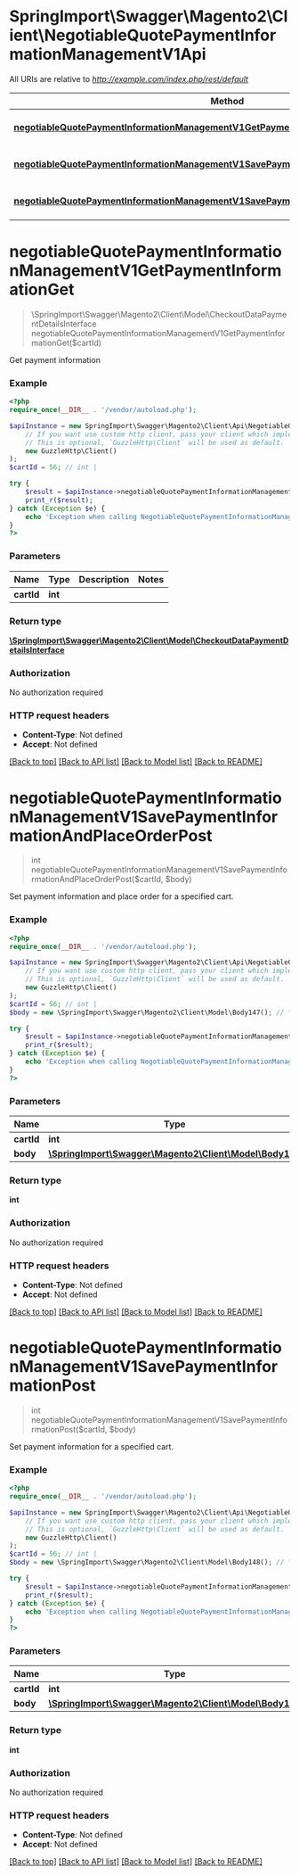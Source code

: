 # SpringImport\Swagger\Magento2\Client\NegotiableQuotePaymentInformationManagementV1Api

All URIs are relative to *http://example.com/index.php/rest/default*

Method | HTTP request | Description
------------- | ------------- | -------------
[**negotiableQuotePaymentInformationManagementV1GetPaymentInformationGet**](NegotiableQuotePaymentInformationManagementV1Api.md#negotiableQuotePaymentInformationManagementV1GetPaymentInformationGet) | **GET** /V1/negotiable-carts/{cartId}/payment-information | 
[**negotiableQuotePaymentInformationManagementV1SavePaymentInformationAndPlaceOrderPost**](NegotiableQuotePaymentInformationManagementV1Api.md#negotiableQuotePaymentInformationManagementV1SavePaymentInformationAndPlaceOrderPost) | **POST** /V1/negotiable-carts/{cartId}/payment-information | 
[**negotiableQuotePaymentInformationManagementV1SavePaymentInformationPost**](NegotiableQuotePaymentInformationManagementV1Api.md#negotiableQuotePaymentInformationManagementV1SavePaymentInformationPost) | **POST** /V1/negotiable-carts/{cartId}/set-payment-information | 


# **negotiableQuotePaymentInformationManagementV1GetPaymentInformationGet**
> \SpringImport\Swagger\Magento2\Client\Model\CheckoutDataPaymentDetailsInterface negotiableQuotePaymentInformationManagementV1GetPaymentInformationGet($cartId)



Get payment information

### Example
```php
<?php
require_once(__DIR__ . '/vendor/autoload.php');

$apiInstance = new SpringImport\Swagger\Magento2\Client\Api\NegotiableQuotePaymentInformationManagementV1Api(
    // If you want use custom http client, pass your client which implements `GuzzleHttp\ClientInterface`.
    // This is optional, `GuzzleHttp\Client` will be used as default.
    new GuzzleHttp\Client()
);
$cartId = 56; // int | 

try {
    $result = $apiInstance->negotiableQuotePaymentInformationManagementV1GetPaymentInformationGet($cartId);
    print_r($result);
} catch (Exception $e) {
    echo 'Exception when calling NegotiableQuotePaymentInformationManagementV1Api->negotiableQuotePaymentInformationManagementV1GetPaymentInformationGet: ', $e->getMessage(), PHP_EOL;
}
?>
```

### Parameters

Name | Type | Description  | Notes
------------- | ------------- | ------------- | -------------
 **cartId** | **int**|  |

### Return type

[**\SpringImport\Swagger\Magento2\Client\Model\CheckoutDataPaymentDetailsInterface**](../Model/CheckoutDataPaymentDetailsInterface.md)

### Authorization

No authorization required

### HTTP request headers

 - **Content-Type**: Not defined
 - **Accept**: Not defined

[[Back to top]](#) [[Back to API list]](../../README.md#documentation-for-api-endpoints) [[Back to Model list]](../../README.md#documentation-for-models) [[Back to README]](../../README.md)

# **negotiableQuotePaymentInformationManagementV1SavePaymentInformationAndPlaceOrderPost**
> int negotiableQuotePaymentInformationManagementV1SavePaymentInformationAndPlaceOrderPost($cartId, $body)



Set payment information and place order for a specified cart.

### Example
```php
<?php
require_once(__DIR__ . '/vendor/autoload.php');

$apiInstance = new SpringImport\Swagger\Magento2\Client\Api\NegotiableQuotePaymentInformationManagementV1Api(
    // If you want use custom http client, pass your client which implements `GuzzleHttp\ClientInterface`.
    // This is optional, `GuzzleHttp\Client` will be used as default.
    new GuzzleHttp\Client()
);
$cartId = 56; // int | 
$body = new \SpringImport\Swagger\Magento2\Client\Model\Body147(); // \SpringImport\Swagger\Magento2\Client\Model\Body147 | 

try {
    $result = $apiInstance->negotiableQuotePaymentInformationManagementV1SavePaymentInformationAndPlaceOrderPost($cartId, $body);
    print_r($result);
} catch (Exception $e) {
    echo 'Exception when calling NegotiableQuotePaymentInformationManagementV1Api->negotiableQuotePaymentInformationManagementV1SavePaymentInformationAndPlaceOrderPost: ', $e->getMessage(), PHP_EOL;
}
?>
```

### Parameters

Name | Type | Description  | Notes
------------- | ------------- | ------------- | -------------
 **cartId** | **int**|  |
 **body** | [**\SpringImport\Swagger\Magento2\Client\Model\Body147**](../Model/Body147.md)|  | [optional]

### Return type

**int**

### Authorization

No authorization required

### HTTP request headers

 - **Content-Type**: Not defined
 - **Accept**: Not defined

[[Back to top]](#) [[Back to API list]](../../README.md#documentation-for-api-endpoints) [[Back to Model list]](../../README.md#documentation-for-models) [[Back to README]](../../README.md)

# **negotiableQuotePaymentInformationManagementV1SavePaymentInformationPost**
> int negotiableQuotePaymentInformationManagementV1SavePaymentInformationPost($cartId, $body)



Set payment information for a specified cart.

### Example
```php
<?php
require_once(__DIR__ . '/vendor/autoload.php');

$apiInstance = new SpringImport\Swagger\Magento2\Client\Api\NegotiableQuotePaymentInformationManagementV1Api(
    // If you want use custom http client, pass your client which implements `GuzzleHttp\ClientInterface`.
    // This is optional, `GuzzleHttp\Client` will be used as default.
    new GuzzleHttp\Client()
);
$cartId = 56; // int | 
$body = new \SpringImport\Swagger\Magento2\Client\Model\Body148(); // \SpringImport\Swagger\Magento2\Client\Model\Body148 | 

try {
    $result = $apiInstance->negotiableQuotePaymentInformationManagementV1SavePaymentInformationPost($cartId, $body);
    print_r($result);
} catch (Exception $e) {
    echo 'Exception when calling NegotiableQuotePaymentInformationManagementV1Api->negotiableQuotePaymentInformationManagementV1SavePaymentInformationPost: ', $e->getMessage(), PHP_EOL;
}
?>
```

### Parameters

Name | Type | Description  | Notes
------------- | ------------- | ------------- | -------------
 **cartId** | **int**|  |
 **body** | [**\SpringImport\Swagger\Magento2\Client\Model\Body148**](../Model/Body148.md)|  | [optional]

### Return type

**int**

### Authorization

No authorization required

### HTTP request headers

 - **Content-Type**: Not defined
 - **Accept**: Not defined

[[Back to top]](#) [[Back to API list]](../../README.md#documentation-for-api-endpoints) [[Back to Model list]](../../README.md#documentation-for-models) [[Back to README]](../../README.md)

